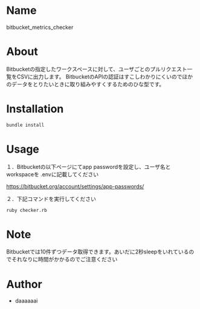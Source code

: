 # Name
bitbucket_metrics_checker

# About
Bitbucketの指定したワークスペースに対して、ユーザごとのプルリクエスト一覧をCSVに出力します。
BitbucketのAPIの認証はすこしわかりにくいのでほかのデータをとりたいときに取り組みやすくするためのひな型です。

# Installation

```bash
bundle install
```

# Usage

１．Bitbucketの以下ページにてapp passwordを設定し、ユーザ名とworkspaceを .envに記載してください

https://bitbucket.org/account/settings/app-passwords/

２．下記コマンドを実行してください

```bash
ruby checker.rb
```

# Note
Bitbucketでは10件ずつデータ取得できます。あいだに2秒sleepをいれているのでそれなりに時間がかかるのでご注意ください

# Author

* daaaaaai

